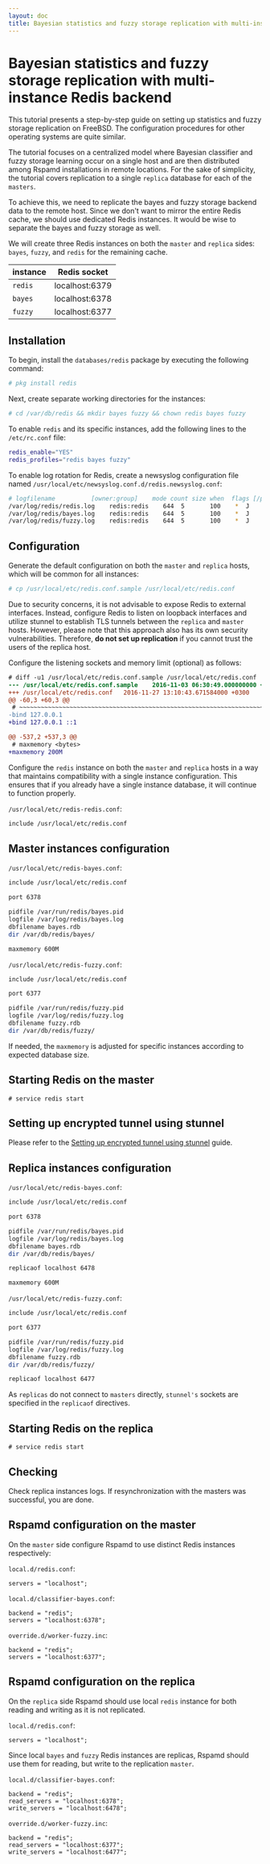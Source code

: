 ```yaml
---
layout: doc
title: Bayesian statistics and fuzzy storage replication with multi-instance Redis backend
---
```

# Bayesian statistics and fuzzy storage replication with multi-instance Redis backend

This tutorial presents a step-by-step guide on setting up statistics and fuzzy storage replication on FreeBSD. The configuration procedures for other operating systems are quite similar.

The tutorial focuses on a centralized model where Bayesian classifier and fuzzy storage learning occur on a single host and are then distributed among Rspamd installations in remote locations. For the sake of simplicity, the tutorial covers replication to a single `replica` database for each of the `masters`.

To achieve this, we need to replicate the bayes and fuzzy storage backend data to the remote host. Since we don't want to mirror the entire Redis cache, we should use dedicated Redis instances. It would be wise to separate the bayes and fuzzy storage as well.

We will create three Redis instances on both the `master` and `replica` sides: `bayes`, `fuzzy`, and `redis` for the remaining cache.

|instance|Redis socket|
|---|---|
|`redis`|localhost:6379|
|`bayes`|localhost:6378|
|`fuzzy`|localhost:6377|

## Installation

To begin, install the `databases/redis` package by executing the following command:

```sh
# pkg install redis
```

Next, create separate working directories for the instances:

```sh
# cd /var/db/redis && mkdir bayes fuzzy && chown redis bayes fuzzy
```

To enable `redis` and its specific instances, add the following lines to the `/etc/rc.conf` file:

```sh
redis_enable="YES"
redis_profiles="redis bayes fuzzy"
```

To enable log rotation for Redis, create a newsyslog configuration file named `/usr/local/etc/newsyslog.conf.d/redis.newsyslog.conf`:

```sh
# logfilename          [owner:group]    mode count size when  flags [/pid_file] [sig_num]
/var/log/redis/redis.log    redis:redis    644  5       100    *  J
/var/log/redis/bayes.log    redis:redis    644  5       100    *  J
/var/log/redis/fuzzy.log    redis:redis    644  5       100    *  J
```

## Configuration

Generate the default configuration on both the `master` and `replica` hosts, which will be common for all instances:

```sh
# cp /usr/local/etc/redis.conf.sample /usr/local/etc/redis.conf
```

Due to security concerns, it is not advisable to expose Redis to external interfaces. Instead, configure Redis to listen on loopback interfaces and utilize stunnel to establish TLS tunnels between the `replica` and `master` hosts. However, please note that this approach also has its own security vulnerabilities. Therefore, **do not set up replication** if you cannot trust the users of the replica host.

Configure the listening sockets and memory limit (optional) as follows:

```diff
# diff -u1 /usr/local/etc/redis.conf.sample /usr/local/etc/redis.conf
--- /usr/local/etc/redis.conf.sample    2016-11-03 06:30:49.000000000 +0300
+++ /usr/local/etc/redis.conf   2016-11-27 13:10:43.671584000 +0300
@@ -60,3 +60,3 @@
 # ~~~~~~~~~~~~~~~~~~~~~~~~~~~~~~~~~~~~~~~~~~~~~~~~~~~~~~~~~~~~~~~~~~~~~~~~
-bind 127.0.0.1
+bind 127.0.0.1 ::1

@@ -537,2 +537,3 @@
 # maxmemory <bytes>
+maxmemory 200M
```

Configure the `redis` instance on both the `master` and `replica` hosts in a way that maintains compatibility with a single instance configuration. This ensures that if you already have a single instance database, it will continue to function properly.

`/usr/local/etc/redis-redis.conf`:

```sh
include /usr/local/etc/redis.conf
```

## Master instances configuration

`/usr/local/etc/redis-bayes.conf`:

```sh
include /usr/local/etc/redis.conf

port 6378

pidfile /var/run/redis/bayes.pid
logfile /var/log/redis/bayes.log
dbfilename bayes.rdb
dir /var/db/redis/bayes/

maxmemory 600M
```

`/usr/local/etc/redis-fuzzy.conf`:

```sh
include /usr/local/etc/redis.conf

port 6377

pidfile /var/run/redis/fuzzy.pid
logfile /var/log/redis/fuzzy.log
dbfilename fuzzy.rdb
dir /var/db/redis/fuzzy/
```

If needed, the `maxmemory` is adjusted for specific instances according to expected database size.

## Starting Redis on the master

`# service redis start`

## Setting up encrypted tunnel using stunnel

Please refer to the [Setting up encrypted tunnel using stunnel](./stunnel_setup.html) guide.

## Replica instances configuration

`/usr/local/etc/redis-bayes.conf`:

```sh
include /usr/local/etc/redis.conf

port 6378

pidfile /var/run/redis/bayes.pid
logfile /var/log/redis/bayes.log
dbfilename bayes.rdb
dir /var/db/redis/bayes/

replicaof localhost 6478

maxmemory 600M
```

`/usr/local/etc/redis-fuzzy.conf`:

```sh
include /usr/local/etc/redis.conf

port 6377

pidfile /var/run/redis/fuzzy.pid
logfile /var/log/redis/fuzzy.log
dbfilename fuzzy.rdb
dir /var/db/redis/fuzzy/

replicaof localhost 6477
```

As `replicas` do not connect to `masters` directly, `stunnel's` sockets are specified in the `replicaof` directives.

## Starting Redis on the replica

`# service redis start`

## Checking

Check replica instances logs. If resynchronization with the masters was successful, you are done.

## Rspamd configuration on the master

On the `master` side configure Rspamd to use distinct Redis instances respectively:

`local.d/redis.conf`:

```ucl
servers = "localhost";
```

`local.d/classifier-bayes.conf`:

```ucl
backend = "redis";
servers = "localhost:6378";
```

`override.d/worker-fuzzy.inc`:

```ucl
backend = "redis";
servers = "localhost:6377";
```

## Rspamd configuration on the replica

On the `replica` side Rspamd should use local `redis` instance for both reading and writing as it is not replicated.

`local.d/redis.conf`:

```ucl
servers = "localhost";
```

Since local `bayes` and `fuzzy` Redis instances are replicas, Rspamd should use them for reading, but write to the replication `master`.

`local.d/classifier-bayes.conf`:

```ucl
backend = "redis";
read_servers = "localhost:6378";
write_servers = "localhost:6478";
```

`override.d/worker-fuzzy.inc`:

```ucl
backend = "redis";
read_servers = "localhost:6377";
write_servers = "localhost:6477";
```
